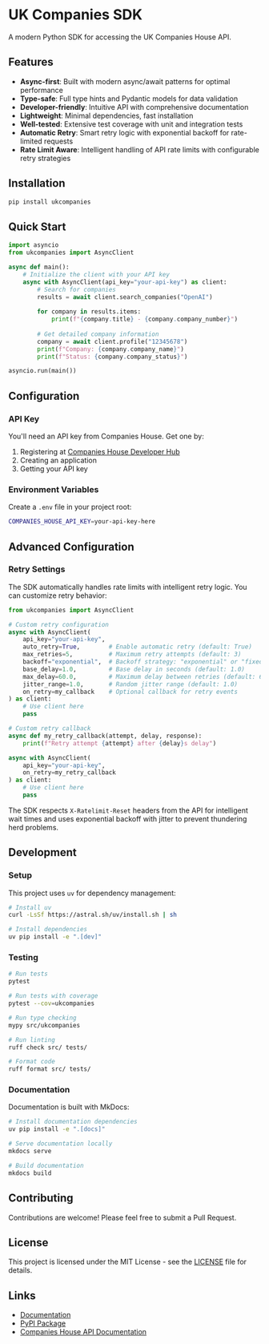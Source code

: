 # UK Companies SDK

A modern Python SDK for accessing the UK Companies House API.

## Features

- **Async-first**: Built with modern async/await patterns for optimal performance
- **Type-safe**: Full type hints and Pydantic models for data validation  
- **Developer-friendly**: Intuitive API with comprehensive documentation
- **Lightweight**: Minimal dependencies, fast installation
- **Well-tested**: Extensive test coverage with unit and integration tests
- **Automatic Retry**: Smart retry logic with exponential backoff for rate-limited requests
- **Rate Limit Aware**: Intelligent handling of API rate limits with configurable retry strategies

## Installation

```bash
pip install ukcompanies
```

## Quick Start

```python
import asyncio
from ukcompanies import AsyncClient

async def main():
    # Initialize the client with your API key
    async with AsyncClient(api_key="your-api-key") as client:
        # Search for companies
        results = await client.search_companies("OpenAI")
        
        for company in results.items:
            print(f"{company.title} - {company.company_number}")
        
        # Get detailed company information
        company = await client.profile("12345678")
        print(f"Company: {company.company_name}")
        print(f"Status: {company.company_status}")

asyncio.run(main())
```

## Configuration

### API Key

You'll need an API key from Companies House. Get one by:

1. Registering at [Companies House Developer Hub](https://developer.company-information.service.gov.uk/)
2. Creating an application
3. Getting your API key

### Environment Variables

Create a `.env` file in your project root:

```bash
COMPANIES_HOUSE_API_KEY=your-api-key-here
```

## Advanced Configuration

### Retry Settings

The SDK automatically handles rate limits with intelligent retry logic. You can customize retry behavior:

```python
from ukcompanies import AsyncClient

# Custom retry configuration
async with AsyncClient(
    api_key="your-api-key",
    auto_retry=True,        # Enable automatic retry (default: True)
    max_retries=5,          # Maximum retry attempts (default: 3)
    backoff="exponential",  # Backoff strategy: "exponential" or "fixed" (default: "exponential")
    base_delay=1.0,         # Base delay in seconds (default: 1.0)
    max_delay=60.0,         # Maximum delay between retries (default: 60.0)
    jitter_range=1.0,       # Random jitter range (default: 1.0)
    on_retry=my_callback    # Optional callback for retry events
) as client:
    # Use client here
    pass

# Custom retry callback
async def my_retry_callback(attempt, delay, response):
    print(f"Retry attempt {attempt} after {delay}s delay")

async with AsyncClient(
    api_key="your-api-key",
    on_retry=my_retry_callback
) as client:
    # Use client here
    pass
```

The SDK respects `X-Ratelimit-Reset` headers from the API for intelligent wait times and uses exponential backoff with jitter to prevent thundering herd problems.

## Development

### Setup

This project uses `uv` for dependency management:

```bash
# Install uv
curl -LsSf https://astral.sh/uv/install.sh | sh

# Install dependencies
uv pip install -e ".[dev]"
```

### Testing

```bash
# Run tests
pytest

# Run tests with coverage
pytest --cov=ukcompanies

# Run type checking
mypy src/ukcompanies

# Run linting
ruff check src/ tests/

# Format code
ruff format src/ tests/
```

### Documentation

Documentation is built with MkDocs:

```bash
# Install documentation dependencies
uv pip install -e ".[docs]"

# Serve documentation locally
mkdocs serve

# Build documentation
mkdocs build
```

## Contributing

Contributions are welcome! Please feel free to submit a Pull Request.

## License

This project is licensed under the MIT License - see the [LICENSE](LICENSE) file for details.

## Links

- [Documentation](https://github.com/yourusername/ukcompanies)
- [PyPI Package](https://pypi.org/project/ukcompanies/)
- [Companies House API Documentation](https://developer.company-information.service.gov.uk/api/docs/)